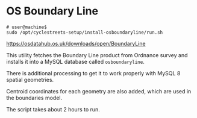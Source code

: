 # OS Boundary Line

```shell
# user@machine$
sudo /opt/cyclestreets-setup/install-osboundaryline/run.sh
```

https://osdatahub.os.uk/downloads/open/BoundaryLine

This utility fetches the Boundary Line product from Ordnance survey and installs it into a MySQL database called `osboundaryline`.

There is additional processing to get it to work properly with MySQL 8 spatial geometries.

Centroid coordinates for each geometry are also added, which are used in the boundaries model.

The script takes about 2 hours to run.

